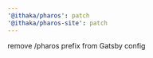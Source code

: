 ```yaml
---
'@ithaka/pharos': patch
'@ithaka/pharos-site': patch
---
```


remove /pharos prefix from Gatsby config
